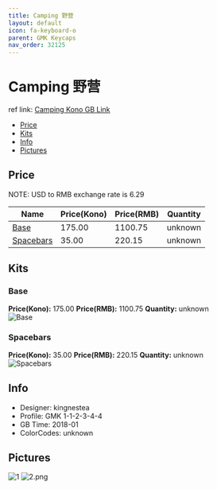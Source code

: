 ```yaml
---
title: Camping 野营
layout: default
icon: fa-keyboard-o
parent: GMK Keycaps
nav_order: 32125
---
```


# Camping 野营

ref link: [Camping Kono GB Link](https://kono.store/products/gmk-camping)

* [Price](#price)
* [Kits](#kits)
* [Info](#info)
* [Pictures](#pictures)


## Price  
NOTE: USD to RMB exchange rate is 6.29

| Name          | Price(Kono)    |  Price(RMB) | Quantity |
| ------------- | ------------ |  ---------- | -------- |
|[Base](#base)|175.00|1100.75|unknown|
|[Spacebars](#spacebars)|35.00|220.15|unknown|


## Kits
### Base
**Price(Kono):** 175.00    **Price(RMB):** 1100.75    **Quantity:** unknown  
<img src="{{ 'assets/images/gmk-keycaps/camping/kits_pics/base.jpg' | relative_url }}" alt="Base" class="image featured">

### Spacebars
**Price(Kono):** 35.00    **Price(RMB):** 220.15    **Quantity:** unknown  
<img src="{{ 'assets/images/gmk-keycaps/camping/kits_pics/spacebars.jpg' | relative_url }}" alt="Spacebars" class="image featured">


## Info
* Designer: kingnestea
* Profile: GMK 1-1-2-3-4-4
* GB Time: 2018-01
* ColorCodes: unknown


## Pictures
<img src="{{ 'assets/images/gmk-keycaps/camping/rendering_pics/1.jpg' | relative_url }}" alt="1" class="image featured">
<img src="{{ 'assets/images/gmk-keycaps/camping/rendering_pics/2.png' | relative_url }}" alt="2.png" class="image featured">
